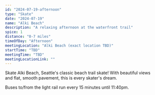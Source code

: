 ```yaml
---
id: "2024-07-19-afternoon"
type: "Skate"
date: "2024-07-19"
name: "Alki Beach"
description: "A relaxing afternoon at the waterfront trail"
spice: 1
distance: "0-7 miles"
timeOfDay: "Afternoon"
meetingLocation: "Alki Beach (exact location TBD)"
startTime: "TBD"
meetingTime: "TBD"
meetingLocationLink: ""
---
```


Skate Alki Beach, Seattle's classic beach trail skate! With beautiful views and flat, smooth pavement, this is every skater's dream.

Buses to/from the light rail run every 15 minutes until 11:40pm.
